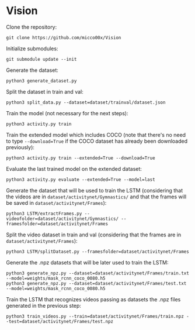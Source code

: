 # Vision

Clone the repository:
~~~~
git clone https://github.com/micco00x/Vision
~~~~

Initialize submodules:
~~~~
git submodule update --init
~~~~

Generate the dataset:
~~~~
python3 generate_dataset.py
~~~~

Split the dataset in train and val:
~~~~
python3 split_data.py --dataset=dataset/trainval/dataset.json
~~~~

Train the model (not necessary for the next steps):
~~~~
python3 activity.py train
~~~~

Train the extended model which includes COCO (note that there's no need to type
`--download=True` if the COCO dataset has already been downloaded previously):
~~~~
python3 activity.py train --extended=True --download=True
~~~~

Evaluate the last trained model on the extended dataset:
~~~~
python3 activity.py evaluate --extended=True --model=last
~~~~

Generate the dataset that will be used to train the LSTM (considering
that the videos are in `dataset/activitynet/Gymnastics/` and that the
frames will be saved in `dataset/activitynet/Frames`):
~~~~
python3 LSTM/extractFrames.py --videofolder=dataset/activitynet/Gymnastics/ --framesfolder=dataset/activitynet/Frames
~~~~

Split the video dataset in train and val (considering that the frames are
in `dataset/activitynet/Frames`):
~~~~
python3 LSTM/splitDataset.py --framesfolder=dataset/activitynet/Frames
~~~~

Generate the .npz datasets that will be later used to train the LSTM:
~~~~
python3 generate_npz.py --dataset=dataset/activitynet/Frames/train.txt --model=weights/mask_rcnn_coco_0080.h5
python3 generate_npz.py --dataset=dataset/activitynet/Frames/test.txt --model=weights/mask_rcnn_coco_0080.h5
~~~~

Train the LSTM that recognizes videos passing as datasets the .npz files
generated in the previous step:
~~~~
python3 train_videos.py --train=dataset/activitynet/Frames/train.npz --test=dataset/activitynet/Frames/test.npz
~~~~
